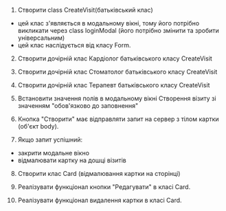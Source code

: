 1. Створити class CreateVisit(батьківський клас)

- цей клас з'являється в модальному вікні, тому його потрібно викликати через class loginModal (його потрібно змінити та зробити універсальним)
- цей клас наслідується від класу Form.

2. Створити дочірній клас Кардіолог батьківського класу CreateVisit

3. Створити дочірній клас Стоматолог батьківського класу CreateVisit

4. Створити дочірній клас Терапевт батьківського класу CreateVisit

5. Встановити значення полів в модальному вікні Створення візиту зі значенням "обов'язково до заповнення"

6. Кнопка "Створити" має відправляти запит на сервер з тілом картки (об'єкт body).

7. Якщо запит успішний:

- закрити модальне вікно
- відмалювати картку на дошці візитів

8. Створити клас Card (відмалювання картки на сторінці)

9. Реалізувати функціонал кнопки "Редагувати" в класі Card.

10. Реалізувати функціонал видалення картки в класі Card.
